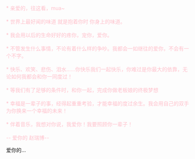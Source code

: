 <script>
var _hmt = _hmt || [];
(function() {
  var hm = document.createElement("script");
  hm.src = "https://hm.baidu.com/hm.js?f24d69e18f4bfb82c7f46e0c46a576c1";
  var s = document.getElementsByTagName("script")[0]; 
  s.parentNode.insertBefore(hm, s);
})();
</script>
<SCRIPT LANGUAGE="JavaScript">
function password() {
var testV = 1;
var pass1 = prompt('输入暗号');
while (testV < 3) {
if (!pass1) 
history.go(-1);
if (pass1 == "渣男") {
alert('暗号正确，果然是我媳妇!');
break;
} 
testV+=1;
var pass1 = 
prompt('哼，不对');
}
if (pass1!="password" & testV ==3)               
history.go(-1);
return " ";
}      
document.write(password());
</SCRIPT>

<meta name="keywords" content="我爱你" />
<meta name="description" content="- www.zrblovewyy.我爱你" />
<body ondragstart="window.event.returnValue=false" oncontextmenu="window.event.returnValue=false" onselectstart="event.returnValue=false">
<META http-equiv="Content-Type" content="text/html; charset=utf-8">
		 <TITLE>爱情树丨 www.zrblovewyy.我爱你</TITLE>	             <LINK href="shuju/default.css" 
rel="stylesheet" type="text/css">		 
<SCRIPT src="shuju/jquery.min.js" type="text/javascript"></SCRIPT>
		 
<SCRIPT src="shuju/jscex.min.js" type="text/javascript"></SCRIPT>
		 
<SCRIPT src="shuju/jscex-parser.js" type="text/javascript"></SCRIPT>
		 
<SCRIPT src="shuju/jscex-jit.js" type="text/javascript"></SCRIPT>
		 
<SCRIPT src="shuju/jscex-builderbase.min.js" type="text/javascript"></SCRIPT>
		 
<SCRIPT src="shuju/jscex-async.min.js" type="text/javascript"></SCRIPT>
		 
<SCRIPT src="shuju/jscex-async-powerpack.min.js" type="text/javascript"></SCRIPT>
		 
<SCRIPT src="shuju/functions.js" type="text/javascript" charset="utf-8"></SCRIPT>
		 
<SCRIPT src="shuju/love.js" type="text/javascript" charset="utf-8"></SCRIPT>
	     
<STYLE type="text/css">
<!--
.STYLE1 {color: #666666}
-->
        
-->
        </STYLE>   
<DIV id="main">
<DIV id="wrap">
<DIV id="text">
<DIV id="code"><FONT color="pink"><SPAN class="say">* 
亲爱的，往这看，mua~</SPAN><BR><SPAN class="say"></SPAN><BR><SPAN class="say">* 
世界上最好闻的味道 就是抱着你时 你身上的味道。</SPAN><BR><SPAN class="say"></SPAN><BR><SPAN class="say">* 
我会用以后的生命好好的疼你，宠你，爱你。</SPAN><BR><SPAN class="say"></SPAN><BR><SPAN 
class="say">* 不管发生什么事情，不论有着什么样的争吵。我都会一如继往的爱你，不会有一个不字。</SPAN><BR><SPAN class="say"></SPAN><BR><SPAN 
class="say">* 快乐、欢笑、悲伤、泪水……你快乐我们一起快乐，你难过是你最大的依靠，无论如何我都会和你一同度过！ 
</SPAN><BR><SPAN class="say"></SPAN><BR><SPAN class="say">* 
等我们有了足够的条件时，和你一起，完成你做老板娘的终极梦想</SPAN><BR><SPAN 
class="say"></SPAN><BR><SPAN class="say">* 
幸福是一辈子的事，经得起重重考验，才能幸福的度过余生。我会用自己的双手为你换来一个幸福的未来！</SPAN><BR><SPAN 
class="say"></SPAN><BR><SPAN class="say">* 
伴着音乐，我想对你说，我爱你！我要照顾你一辈子！</SPAN><BR><SPAN class="say"></SPAN><BR><SPAN class="say"><SPAN 
class="space"></SPAN> -- 爱你的 赵瑞博--</SPAN>			   </FONT>
<P></P></DIV></DIV>
<DIV id="clock-box">爱你的...                
   
<DIV id="clock"></DIV></DIV><CANVAS width="1100" height="680" 
id="canvas"></CANVAS>             </DIV></DIV>
<SCRIPT>

    (function(){
        var canvas = $('#canvas');
		
        if (!canvas[0].getContext) {
            $("#error").show();
            return false;
        }

        var width = canvas.width();
        var height = canvas.height();
        
        canvas.attr("width", width);
        canvas.attr("height", height);

        var opts = {
            seed: {
                x: width / 2 - 20,
                color: "rgb(190, 26, 37)",
                scale: 2
            },
            branch: [
                [535, 680, 570, 250, 500, 200, 30, 100, [
                    [540, 500, 455, 417, 340, 400, 13, 100, [
                        [450, 435, 434, 430, 394, 395, 2, 40]
                    ]],
                    [550, 445, 600, 356, 680, 345, 12, 100, [
                        [578, 400, 648, 409, 661, 426, 3, 80]
                    ]],
                    [539, 281, 537, 248, 534, 217, 3, 40],
                    [546, 397, 413, 247, 328, 244, 9, 80, [
                        [427, 286, 383, 253, 371, 205, 2, 40],
                        [498, 345, 435, 315, 395, 330, 4, 60]
                    ]],
                    [546, 357, 608, 252, 678, 221, 6, 100, [
                        [590, 293, 646, 277, 648, 271, 2, 80]
                    ]]
                ]] 
            ],
            bloom: {
                num: 700,
                width: 1080,
                height: 650,
            },
            footer: {
                width: 1200,
                height: 5,
                speed: 10,
            }
        }

        var tree = new Tree(canvas[0], width, height, opts);
        var seed = tree.seed;
        var foot = tree.footer;
        var hold = 1;

        canvas.click(function(e) {
            var offset = canvas.offset(), x, y;
            x = e.pageX - offset.left;
            y = e.pageY - offset.top;
            if (seed.hover(x, y)) {
                hold = 0; 
                canvas.unbind("click");
                canvas.unbind("mousemove");
                canvas.removeClass('hand');
            }
        }).mousemove(function(e){
            var offset = canvas.offset(), x, y;
            x = e.pageX - offset.left;
            y = e.pageY - offset.top;
            canvas.toggleClass('hand', seed.hover(x, y));
        });

        var seedAnimate = eval(Jscex.compile("async", function () {
            seed.draw();
            while (hold) {
                $await(Jscex.Async.sleep(10));
            }
            while (seed.canScale()) {
                seed.scale(0.95);
                $await(Jscex.Async.sleep(10));
            }
            while (seed.canMove()) {
                seed.move(0, 2);
                foot.draw();
                $await(Jscex.Async.sleep(10));
            }
        }));

        var growAnimate = eval(Jscex.compile("async", function () {
            do {
    	        tree.grow();
                $await(Jscex.Async.sleep(10));
            } while (tree.canGrow());
        }));

        var flowAnimate = eval(Jscex.compile("async", function () {
            do {
    	        tree.flower(2);
                $await(Jscex.Async.sleep(10));
            } while (tree.canFlower());
        }));

        var moveAnimate = eval(Jscex.compile("async", function () {
            tree.snapshot("p1", 240, 0, 610, 680);
            while (tree.move("p1", 500, 0)) {
                foot.draw();
                $await(Jscex.Async.sleep(10));
            }
            foot.draw();
            tree.snapshot("p2", 500, 0, 610, 680);

            // 会有闪烁不得意这样做, (＞﹏＜)
            canvas.parent().css("background", "url(" + tree.toDataURL('image/png') + ")");
            canvas.css("background", "#ffe");
            $await(Jscex.Async.sleep(300));
            canvas.css("background", "none");
        }));

        var jumpAnimate = eval(Jscex.compile("async", function () {
            var ctx = tree.ctx;
            while (true) {
                tree.ctx.clearRect(0, 0, width, height);
                tree.jump();
                foot.draw();
                $await(Jscex.Async.sleep(25));
            }
        }));

        var textAnimate = eval(Jscex.compile("async", function () {
		    var together = new Date();
		    together.setFullYear(2017,09 ,27); //时间年月日			
		    together.setHours(04);						//小时	
		    together.setMinutes(46);//分钟					
		    together.setSeconds(0);					//秒前一位
		    together.setMilliseconds(55);				//秒第二位

		    $("#code").show().typewriter();
            $("#clock-box").fadeIn(500);
            while (true) {
                timeElapse(together);
                $await(Jscex.Async.sleep(1000));
            }
        }));

        var runAsync = eval(Jscex.compile("async", function () {
            $await(seedAnimate());
            $await(growAnimate());
            $await(flowAnimate());
            $await(moveAnimate());

            textAnimate().start();

            $await(jumpAnimate());
        }));

        runAsync().start();
    })();
    </SCRIPT>    
    <div class="bg2">	
		<div class="main">
			<footer style="line-height:40px">
                <div id="copyright">
                    <div align=" center"><span style="font-size:40px;font-weight:bold;color:pink;">王悠阳&赵瑞博
		    <div class="bg3">	
		
			<footer style="line-height:-50px">
                <div id="copyright">
                    <div align=" center"><a href="shuju/首页.html" style="font-style: normal; font-weight: 400;"><span style="font-size:20px;font-weight:bold;color:pink;">首页
	<div class="bg1">	
		<div class="main">
			<footer style="line-height:-50px">
                <div id="copyright">
                    <div align=" center"><a href="shuju/新建文本文档.html" style="font-style: normal; font-weight: 400;"><span style="font-size:20px;font-weight:bold;color:pink;">甜蜜时光      	
	   
<audio id="bgmMusic" src="shuju\1.mp3" preload="auto" type="audio/mp3" autoplay loop></audio>

